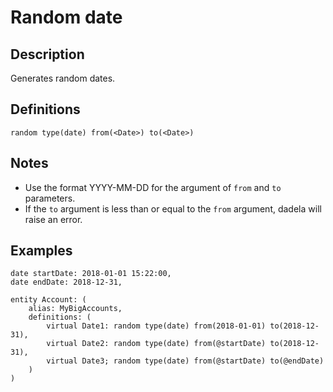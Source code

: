 # Random date

## Description

Generates random dates.

## Definitions

~~~
random type(date) from(<Date>) to(<Date>)
~~~

## Notes

* Use the format YYYY-MM-DD for the argument of `from` and `to` parameters.
* If the `to` argument is less than or equal to the `from` argument, dadela will raise an error.

## Examples

~~~
date startDate: 2018-01-01 15:22:00,
date endDate: 2018-12-31,

entity Account: (
    alias: MyBigAccounts,
    definitions: (
        virtual Date1: random type(date) from(2018-01-01) to(2018-12-31),
        virtual Date2: random type(date) from(@startDate) to(2018-12-31),
        virtual Date3; random type(date) from(@startDate) to(@endDate)
    )
)
~~~